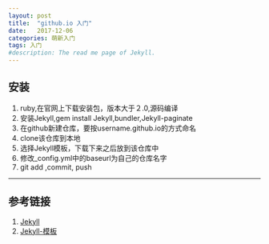 ```yaml
---
layout: post
title:  "github.io 入门"
date:   2017-12-06
categories: 萌新入门
tags: 入门
#description: The read me page of Jekyll.
---
```

## 安装
1. ruby,在官网上下载安装包，版本大于２.0,源码编译
2. 安装Jekyll,gem install Jekyll,bundler,Jekyll-paginate
3. 在github新建仓库，要按username.github.io的方式命名
4. clone该仓库到本地
5. 选择Jekyll模板，下载下来之后放到该仓库中
6. 修改_config.yml中的baseurl为自己的仓库名字
7. git add ,commit, push

---
## 参考链接
1. [Jekyll](https://jekyllrb.com/)
2. [Jekyll-模板](http://jekyllthemes.org/themes/xixia/)
